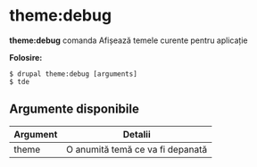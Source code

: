 # theme:debug
**theme:debug** comanda Afișează temele curente pentru aplicație

**Folosire:**
```
$ drupal theme:debug [arguments] 
$ tde  
```

## Argumente disponibile
Argument | Detalii
---------|-------------
theme | O anumită temă ce va fi depanată
